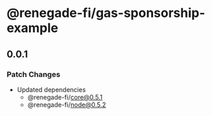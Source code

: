 # @renegade-fi/gas-sponsorship-example

## 0.0.1

### Patch Changes

- Updated dependencies
  - @renegade-fi/core@0.5.1
  - @renegade-fi/node@0.5.2
